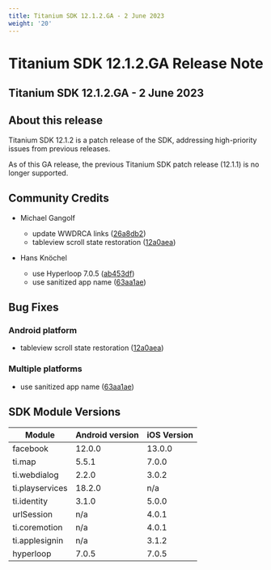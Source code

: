 ```yaml
---
title: Titanium SDK 12.1.2.GA - 2 June 2023
weight: '20'
---
```


# Titanium SDK 12.1.2.GA Release Note

## Titanium SDK 12.1.2.GA - 2 June 2023

## About this release

Titanium SDK 12.1.2 is a patch release of the SDK, addressing high-priority issues from previous releases.

As of this GA release, the previous Titanium SDK patch release (12.1.1) is no longer supported.

## Community Credits

* Michael Gangolf
  * update WWDRCA links ([26a8db2](https://github.com/tidev/titanium_mobile/commit/26a8db24e7a33f342fa97e7aef856fe99880df16))
  * tableview scroll state restoration ([12a0aea](https://github.com/tidev/titanium_mobile/commit/12a0aea7f0a7a5c8cea04f5d3a09bad1760386a6))

* Hans Knöchel
  * use Hyperloop 7.0.5 ([ab453df](https://github.com/tidev/titanium_mobile/commit/ab453dfc0d237021236bb90c21ff3e4e607f768c))
  * use sanitized app name ([63aa1ae](https://github.com/tidev/titanium_mobile/commit/63aa1aee36529016b782ab4baa2c9268efcfd1d1))

## Bug Fixes

### Android platform

* tableview scroll state restoration ([12a0aea](https://github.com/tidev/titanium_mobile/commit/12a0aea7f0a7a5c8cea04f5d3a09bad1760386a6))

### Multiple platforms

* use sanitized app name ([63aa1ae](https://github.com/tidev/titanium_mobile/commit/63aa1aee36529016b782ab4baa2c9268efcfd1d1))

## SDK Module Versions

| Module      | Android version | iOS Version |
| ----------- | --------------- | ----------- |
| facebook | 12.0.0 | 13.0.0 |
| ti.map | 5.5.1 | 7.0.0 |
| ti.webdialog | 2.2.0 | 3.0.2 |
| ti.playservices | 18.2.0 | n/a |
| ti.identity | 3.1.0 | 5.0.0 |
| urlSession | n/a | 4.0.1 |
| ti.coremotion | n/a | 4.0.1 |
| ti.applesignin | n/a | 3.1.2 |
| hyperloop | 7.0.5 | 7.0.5 |
